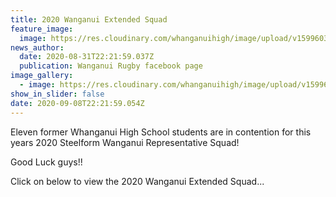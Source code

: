 ```yaml
---
title: 2020 Wanganui Extended Squad
feature_image:
  image: https://res.cloudinary.com/whanganuihigh/image/upload/v1599603737/News/WU_Rugby_emblem.jpg
news_author:
  date: 2020-08-31T22:21:59.037Z
  publication: Wanganui Rugby facebook page
image_gallery:
  - image: https://res.cloudinary.com/whanganuihigh/image/upload/v1599604016/News/2020_Wanganui_Extended_Squad.jpg
show_in_slider: false
date: 2020-09-08T22:21:59.054Z
---
```

Eleven former Whanganui High School students are in contention for this years 2020 Steelform Wanganui Representative Squad!

Good Luck guys!!

Click on below to view the 2020 Wanganui Extended Squad...